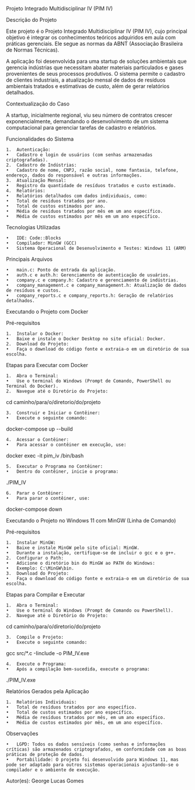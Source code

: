 Projeto Integrado Multidisciplinar IV (PIM IV)

Descrição do Projeto

Este projeto é o Projeto Integrado Multidisciplinar IV (PIM IV), cujo principal objetivo é integrar os conhecimentos teóricos adquiridos em aula com práticas gerenciais. Ele segue as normas da ABNT (Associação Brasileira de Normas Técnicas).

A aplicação foi desenvolvida para uma startup de soluções ambientais que gerencia indústrias que necessitam abater materiais particulados e gases provenientes de seus processos produtivos. O sistema permite o cadastro de clientes industriais, a atualização mensal de dados de resíduos ambientais tratados e estimativas de custo, além de gerar relatórios detalhados.

Contextualização do Caso

A startup, inicialmente regional, viu seu número de contratos crescer exponencialmente, demandando o desenvolvimento de um sistema computacional para gerenciar tarefas de cadastro e relatórios.

Funcionalidades do Sistema

	1.	Autenticação:
	•	Cadastro e login de usuários (com senhas armazenadas criptografadas).
	2.	Cadastro de Indústrias:
	•	Cadastro de nome, CNPJ, razão social, nome fantasia, telefone, endereço, dados do responsável e outras informações.
	3.	Atualização Mensal:
	•	Registro da quantidade de resíduos tratados e custo estimado.
	4.	Relatórios:
	•	Relatórios detalhados com dados individuais, como:
	•	Total de resíduos tratados por ano.
	•	Total de custos estimados por ano.
	•	Média de resíduos tratados por mês em um ano específico.
	•	Média de custos estimados por mês em um ano específico.

Tecnologias Utilizadas

	•	IDE: Code::Blocks
	•	Compilador: MinGW (GCC)
	•	Sistema Operacional de Desenvolvimento e Testes: Windows 11 (ARM)

Principais Arquivos

	•	main.c: Ponto de entrada da aplicação.
	•	auth.c e auth.h: Gerenciamento de autenticação de usuários.
	•	company.c e company.h: Cadastro e gerenciamento de indústrias.
	•	company_management.c e company_management.h: Atualização de dados de resíduos e custos.
	•	company_reports.c e company_reports.h: Geração de relatórios detalhados.

Executando o Projeto com Docker

Pré-requisitos

	1.	Instalar o Docker:
	•	Baixe e instale o Docker Desktop no site oficial: Docker.
	2.	Download do Projeto:
	•	Faça o download do código fonte e extraia-o em um diretório de sua escolha.

Etapas para Executar com Docker

	1.	Abra o Terminal:
	•	Use o terminal do Windows (Prompt de Comando, PowerShell ou Terminal do Docker).
	2.	Navegue até o Diretório do Projeto:

cd caminho/para/o/diretorio/do/projeto


	3.	Construir e Iniciar o Contêiner:
	•	Execute o seguinte comando:

docker-compose up --build


	4.	Acessar o Contêiner:
	•	Para acessar o contêiner em execução, use:

docker exec -it pim_iv /bin/bash


	5.	Executar o Programa no Contêiner:
	•	Dentro do contêiner, inicie o programa:

./PIM_IV


	6.	Parar o Contêiner:
	•	Para parar o contêiner, use:

docker-compose down

Executando o Projeto no Windows 11 com MinGW (Linha de Comando)

Pré-requisitos

	1.	Instalar MinGW:
	•	Baixe e instale MinGW pelo site oficial: MinGW.
	•	Durante a instalação, certifique-se de incluir o gcc e o g++.
	2.	Configurar o Path:
	•	Adicione o diretório bin do MinGW ao PATH do Windows:
	•	Exemplo: C:\MinGW\bin.
	3.	Download do Projeto:
	•	Faça o download do código fonte e extraia-o em um diretório de sua escolha.

Etapas para Compilar e Executar

	1.	Abra o Terminal:
	•	Use o terminal do Windows (Prompt de Comando ou PowerShell).
	2.	Navegue até o Diretório do Projeto:

cd caminho/para/o/diretorio/do/projeto


	3.	Compile o Projeto:
	•	Execute o seguinte comando:

gcc src/*.c -Iinclude -o PIM_IV.exe


	4.	Execute o Programa:
	•	Após a compilação bem-sucedida, execute o programa:

./PIM_IV.exe

Relatórios Gerados pela Aplicação

	1.	Relatórios Individuais:
	•	Total de resíduos tratados por ano específico.
	•	Total de custos estimados por ano específico.
	•	Média de resíduos tratados por mês, em um ano específico.
	•	Média de custos estimados por mês, em um ano específico.

Observações

	•	LGPD: Todos os dados sensíveis (como senhas e informações críticas) são armazenados criptografados, em conformidade com as boas práticas de proteção de dados.
	•	Portabilidade: O projeto foi desenvolvido para Windows 11, mas pode ser adaptado para outros sistemas operacionais ajustando-se o compilador e o ambiente de execução.

Autor(es): George Lucas Gomes
